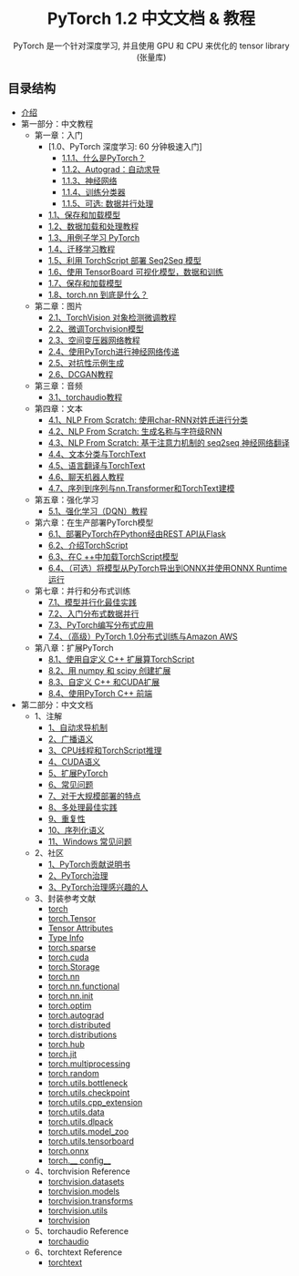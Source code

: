 # <center>PyTorch 1.2 中文文档 & 教程</center>

<center>PyTorch 是一个针对深度学习, 并且使用 GPU 和 CPU 来优化的 tensor library (张量库)</center>

## 目录结构

* [介绍](README.md)
* 第一部分：中文教程
    * 第一章：入门
        * [1.0、PyTorch 深度学习: 60 分钟极速入门]
            * [1.1.1、什么是PyTorch？](ch01-beginner/blitz/1-tensor_tutorial.ipynb)
            * [1.1.2、Autograd：自动求导](ch01-beginner/blitz/2-autograd_tutorial.ipynb)
            * [1.1.3、神经网络](ch01-beginner/blitz/3-neural_networks_tutorial.ipynb)
            * [1.1.4、训练分类器](ch01-beginner/blitz/4-cifar10_tutorial.ipynb)
            * [1.1.5、可选: 数据并行处理](ch01-beginner/blitz/5-data_parallel_tutorial.ipynb)
        * [1.1、保存和加载模型](ch01-beginner/1-saving_loading_models.ipynb)
        * [1.2、数据加载和处理教程](ch01-beginner/2-data_loading_tutorial.ipynb)
        * [1.3、用例子学习 PyTorch](ch01-beginner/3-pytorch_with_examples.ipynb)
        * [1.4、迁移学习教程](ch01-beginner/4-transfer_learning_tutorial.ipynb)
        * [1.5、利用 TorchScript 部署 Seq2Seq 模型](ch01-beginner/5-deploy_seq2seq_hybrid_frontend_tutorial.ipynb)
        * [1.6、使用 TensorBoard 可视化模型，数据和训练](ch01-beginner/6-tensorboard_tutorial.ipynb)
        * [1.7、保存和加载模型](ch01-beginner/7-saving_loading_models.ipynb)
        * [1.8、torch.nn 到底是什么？](ch01-beginner/8-nn_tutorial.ipynb)
    * 第二章：图片
        * [2.1、TorchVision 对象检测微调教程](ch02-image/1-torchvision_tutorial.ipynb)
        * [2.2、微调Torchvision模型](ch02-image/2-finetuning_torchvision_models_tutorial.ipynb)
        * [2.3、空间变压器网络教程](ch02-image/3-spatial_transformer_tutorial.ipynb)
        * [2.4、使用PyTorch进行神经网络传递](ch02-image/4-neural_style_tutorial.ipynb)
        * [2.5、对抗性示例生成](ch02-image/5-fgsm_tutorial.ipynb)
        * [2.6、DCGAN教程](ch02-image/6-dcgan_faces_tutorial.ipynb)
    * 第三章：音频
        * [3.1、torchaudio教程](ch03-audio/1-audio_preprocessing_tutorial.ipynb)
    * 第四章：文本
        * [4.1、NLP From Scratch: 使用char-RNN对姓氏进行分类](ch04-text/1-char_rnn_classification_tutorial.ipynb)
        * [4.2、NLP From Scratch: 生成名称与字符级RNN](ch04-text/2-char_rnn_generation_tutorial.ipynb)
        * [4.3、NLP From Scratch: 基于注意力机制的 seq2seq 神经网络翻译](ch04-text/3-seq2seq_translation_tutorial.ipynb)
        * [4.4、文本分类与TorchText ](ch04-text/4-text_sentiment_ngrams_tutorial.ipynb)
        * [4.5、语言翻译与TorchText ](ch04-text/5-torchtext_translation_tutorial.ipynb)
        * [4.6、聊天机器人教程](ch04-text/6-chatbot_tutorial.ipynb)
        * [4.7、序列到序列与nn.Transformer和TorchText建模](ch04-text/6-transformer_tutorial.ipynb)
    * 第五章：强化学习
        * [5.1、强化学习（DQN）教程](ch04-q-learning/1-reinforcement_q_learning.ipynb)
    * 第六章：在生产部署PyTorch模型
        * [6.1、部署PyTorch在Python经由REST API从Flask](ch06-deployment/1-flask_rest_api_tutorial.ipynb)
        * [6.2、介绍TorchScript](ch06-deployment/2-Intro_to_TorchScript_tutorial.ipynb)
        * [6.3、在C ++中加载TorchScript模型 ](ch06-deployment/3-cpp_export.ipynb)
        * [6.4、（可选）将模型从PyTorch导出到ONNX并使用ONNX Runtime运行	](ch06-deployment/4-super_resolution_with_onnxruntime.ipynb)
    * 第七章：并行和分布式训练
        * [7.1、模型并行化最佳实践](ch07-distributed/1-model_parallel_tutorial.ipynb)
        * [7.2、入门分布式数据并行](ch07-distributed/2-ddp_tutorial.ipynb)
        * [7.3、PyTorch编写分布式应用](ch07-distributed/3-dist_tuto.ipynb)
        * [7.4、（高级）PyTorch 1.0分布式训练与Amazon AWS](ch07-distributed/4-aws_distributed_training_tutorial.ipynb) 
    * 第八章：扩展PyTorch
        * [8.1、使用自定义 C++ 扩展算TorchScript ](ch08-extension/1-torch_script_custom_ops.ipynb)
        * [8.2、用 numpy 和 scipy 创建扩展](ch08-extension/2-numpy_extensions_tutorial.ipynb)
        * [8.3、自定义 C++ 和CUDA扩展](ch08-extension/3-cpp_extension.ipynb)
        * [8.4、使用PyTorch C++ 前端](ch08-extension/4-cpp_frontend.ipynb)
* 第二部分：中文文档
    * 1、注解
        * [1、自动求导机制](ch09-docs/notes/01-autograd.ipynb)
        * [2、广播语义](ch09-docs/notes/02-broadcasting.ipynb)
        * [3、CPU线程和TorchScript推理](ch09-docs/notes/03-cpu_threading_torchscript_inference.ipynb)
        * [4、CUDA语义](ch09-docs/notes/04-cuda.ipynb)
        * [5、扩展PyTorch](ch09-docs/notes/05-extending.ipynb)
        * [6、常见问题](ch09-docs/notes/06-faq.html)
        * [7、对于大规模部署的特点](ch09-docs/notes/07-large_scale_deployments.ipynb)
        * [8、多处理最佳实践](ch09-docs/notes/08-multiprocessing.ipynb)
        * [9、重复性](ch09-docs/notes/09-randomness.ipynb)
        * [10、序列化语义](ch09-docs/notes/10-serialization.ipynb)
        * [11、Windows 常见问题](ch09-docs/notes/11-windows.ipynb)
    * 2、社区
        * [1、PyTorch贡献说明书](ch09-docs/community/contribution_guide.md)
        * [2、PyTorch治理](ch09-docs/community/governance.md)
        * [3、PyTorch治理感兴趣的人](ch09-docs/community/persons_of_interest.md)
    * 3、封装参考文献
        * [torch](ch09-docs/references/torch.ipynb)
        * [torch.Tensor](ch09-docs/references/tensors.ipynb)
        * [Tensor Attributes](ch09-docs/references/tensor_attributes.ipynb)
        * [Type Info](ch09-docs/references/type_info.ipynb)
        * [torch.sparse](ch09-docs/references/sparse.ipynb)
        * [torch.cuda](ch09-docs/references/cuda.ipynb)
        * [torch.Storage](ch09-docs/references/storage.ipynb)
        * [torch.nn](ch09-docs/references/nn.ipynb)
        * [torch.nn.functional](ch09-docs/references/nn.functional.ipynb)
        * [torch.nn.init](ch09-docs/references/nn.init.ipynb)
        * [torch.optim](ch09-docs/references/optim.ipynb)
        * [torch.autograd](ch09-docs/references/autograd.ipynb)
        * [torch.distributed](ch09-docs/references/distributed.ipynb)
        * [torch.distributions](ch09-docs/references/distributions.ipynb)
        * [torch.hub](ch09-docs/references/hub.ipynb)
        * [torch.jit](ch09-docs/references/jit.ipynb)
        * [torch.multiprocessing](ch09-docs/references/multiprocessing.ipynb)
        * [torch.random](ch09-docs/references/random.ipynb)
        * [torch.utils.bottleneck](ch09-docs/references/bottleneck.ipynb)
        * [torch.utils.checkpoint](ch09-docs/references/checkpoint.ipynb)
        * [torch.utils.cpp_extension](ch09-docs/references/cpp_extension.ipynb)
        * [torch.utils.data](ch09-docs/references/data.ipynb)
        * [torch.utils.dlpack](ch09-docs/references/dlpack.ipynb)
        * [torch.utils.model_zoo](ch09-docs/references/model_zoo.ipynb)
        * [torch.utils.tensorboard](ch09-docs/references/tensorboard.ipynb)
        * [torch.onnx](ch09-docs/references/onnx.ipynb)
        * [torch.\_\_ config\_\_](__config__.html)
    * 4、torchvision Reference
        * [torchvision.datasets](ch09-docs/references/torchvision.datasets.ipynb)
        * [torchvision.models](ch09-docs/references/torchvision.models.ipynb)
        * [torchvision.transforms](ch09-docs/references/torchvision.transforms.ipynb)
        * [torchvision.utils](ch09-docs/references/torchvision.utils.ipynb)
        * [torchvision](torchvision/index.html)
    * 5、torchaudio Reference
        * [torchaudio](https://pytorch.org/audio)
    * 6、torchtext Reference
        * [torchtext](https://pytorch.org/text)
